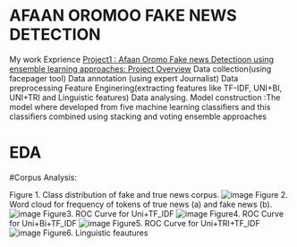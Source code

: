 # AFAAN OROMOO FAKE NEWS DETECTION
My work Exprience
[Project1 : Afaan Oromo Fake news Detectioon using ensemble learning approaches: Project Overview](https://www.example.com)
Data collection(using facepager tool)
Data annotation (using expert Journalist)
Data preprocessing
Feature Enginering(extracting features like TF-IDF, UNI+BI, UNI+TRI and Linguistic features)
Data analysing.
Model construction :The model where developed from five machine learning classifiers and this classifiers combined using stacking and voting ensemble approaches 
# EDA
 #Corpus Analysis:
 
 Figure 1. Class distribution of fake and true news corpus.
![image](https://user-images.githubusercontent.com/106262395/170352796-aef204ba-18e7-46f7-8268-d572ecf3926b.png)
 Figure 2. Word cloud for frequency of tokens of true news (a) and fake news (b).
 ![image](https://user-images.githubusercontent.com/106262395/170353013-04a8fc8b-ee73-4320-9866-0acd62e01d19.png)
 Figure3. ROC Curve for Uni+TF_IDF
 ![image](https://user-images.githubusercontent.com/106262395/170344502-18051c03-eca6-4c94-9d8f-eac45c582fab.png)
 Figure4. ROC Curve for Uni+Bi+TF_IDF
![image](https://user-images.githubusercontent.com/106262395/170354322-ce244988-02b3-4406-8e94-7ad6cf804356.png)
Figure5. ROC Curve for Uni+TRI+TF_IDF
![image](https://user-images.githubusercontent.com/106262395/170354421-3f45db2e-74da-4965-a5d7-6114cc8a2ac0.png)
Figure6. Linguistic feautures
